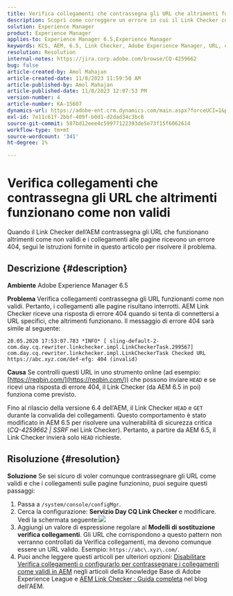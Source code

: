 ```yaml
---
title: Verifica collegamenti che contrassegna gli URL che altrimenti funzionano come non validi
description: Scopri come correggere un errore in cui il Link Checker contrassegna gli URL come non validi in Adobe Experience Manager.
solution: Experience Manager
product: Experience Manager
applies-to: Experience Manager 6.5,Experience Manager
keywords: KCS, AEM, 6.5, Link Checker, Adobe Experience Manager, URL, contrassegno, non valido
resolution: Resolution
internal-notes: https://jira.corp.adobe.com/browse/CQ-4259662
bug: false
article-created-by: Amol Mahajan
article-created-date: 11/8/2023 11:59:50 AM
article-published-by: Amol Mahajan
article-published-date: 11/8/2023 12:07:53 PM
version-number: 4
article-number: KA-15607
dynamics-url: https://adobe-ent.crm.dynamics.com/main.aspx?forceUCI=1&pagetype=entityrecord&etn=knowledgearticle&id=df5a494e-2e7e-ee11-8179-6045bd006704
exl-id: 7e11c61f-2bbf-409f-b0d1-d2dad34c3bc8
source-git-commit: 587bd12eee4c59977122393de5e73f15f6062614
workflow-type: tm+mt
source-wordcount: '341'
ht-degree: 1%

---
```


# Verifica collegamenti che contrassegna gli URL che altrimenti funzionano come non validi


Quando il Link Checker dell’AEM contrassegna gli URL che funzionano altrimenti come non validi e i collegamenti alle pagine ricevono un errore 404, segui le istruzioni fornite in questo articolo per risolvere il problema.

## Descrizione {#description}


<b>Ambiente</b>
Adobe Experience Manager 6.5

<b>Problema</b>
Verifica collegamenti contrassegna gli URL funzionanti come non validi.
Pertanto, i collegamenti alle pagine risultano interrotti.
AEM Link Checker riceve una risposta di errore 404 quando si tenta di connettersi a URL specifici, che altrimenti funzionano. Il messaggio di errore 404 sarà simile al seguente:


```
20.05.2020 17:53:07.783 *INFO* [ sling-default-2-com.day.cq.rewriter.linkchecker.impl.LinkCheckerTask.299567]  com.day.cq.rewriter.linkchecker.impl.LinkCheckerTask Checked URL https://abc.xyz.com/def-efg: 404 (invalid)
```




<b>Causa</b>
Se controlli questi URL in uno strumento online (ad esempio: [https://reqbin.com/](https://reqbin.com/)) che possono inviare `HEAD` e se ricevi una risposta di errore 404, il Link Checker (da AEM 6.5 in poi) funziona come previsto.

Fino al rilascio della versione 6.4 dell’AEM, il Link Checker `HEAD` e `GET` durante la convalida dei collegamenti.
Questo comportamento è stato modificato in AEM 6.5 per risolvere una vulnerabilità di sicurezza critica (*CQ-4259662 | SSRF* nel Link Checker).
Pertanto, a partire da AEM 6.5, il Link Checker invierà solo `HEAD` richieste.


## Risoluzione {#resolution}


<b>Soluzione</b>
Se sei sicuro di voler comunque contrassegnare gli URL come validi e che i collegamenti sulle pagine funzionino, puoi seguire questi passaggi:

1. Passa a `/system/console/configMgr`.
2. Cerca la configurazione: <b>Servizio Day CQ Link Checker </b>e modificare. Vedi la schermata seguente:![](https://adobe.sharepoint.com/sites/D365EntAttachments/knowledgearticle/AEM%206-5%20-%20Link%20Checker%20marking%20otherwise%20working%20URLs%20as%20invalid_33E795C65D9EEA11A812000D3A3038A2/LinkChecker_AEM65_image.jpg)
3. Aggiungi un valore di espressione regolare al <b>Modelli di sostituzione verifica collegamenti</b>. Gli URL che corrispondono a questo pattern non verranno controllati da Verifica collegamenti, ma devono comunque essere un URL valido. Esempio: `https://abc\.xyz\.com/`.
4. Puoi anche leggere questi articoli per ulteriori opzioni: [Disabilitare Verifica collegamenti o configurarlo per contrassegnare i collegamenti come validi in AEM](https://experienceleague.adobe.com/docs/experience-cloud-kcs/kbarticles/KA-16563.html?lang=en) negli articoli della Knowledge Base di Adobe Experience League e [AEM Link Checker : Guida completa](https://experienceleaguecommunities.adobe.com/t5/adobe-experience-manager-blogs/aem-link-checker-comprehensive-guide/ba-p/290779) nel blog dell&#39;AEM.
